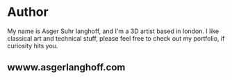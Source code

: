 # Author
My name is Asger Suhr langhoff, and I'm a 3D artist based in london.
I like classical art and technical stuff, please feel free to check out my portfolio,
if curiosity hits you.

## wwww.asgerlanghoff.com
